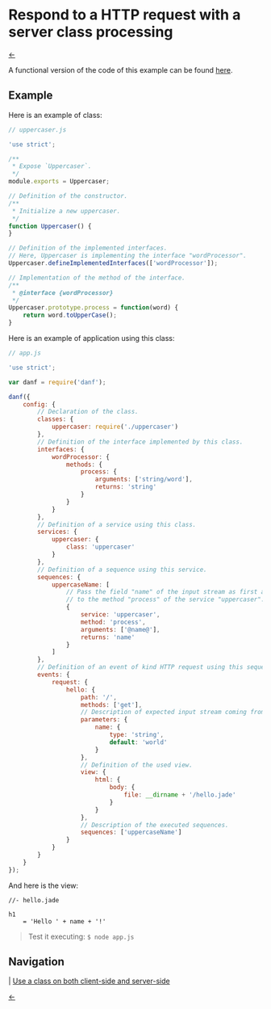 Respond to a HTTP request with a server class processing
========================================================

[←](index.md)

A functional version of the code of this example can be found [here](../../test/functional/example/simple).

Example
-------

Here is an example of class:

```javascript
// uppercaser.js

'use strict';

/**
 * Expose `Uppercaser`.
 */
module.exports = Uppercaser;

// Definition of the constructor.
/**
 * Initialize a new uppercaser.
 */
function Uppercaser() {
}

// Definition of the implemented interfaces.
// Here, Uppercaser is implementing the interface "wordProcessor".
Uppercaser.defineImplementedInterfaces(['wordProcessor']);

// Implementation of the method of the interface.
/**
 * @interface {wordProcessor}
 */
Uppercaser.prototype.process = function(word) {
    return word.toUpperCase();
}
```

Here is an example of application using this class:

```javascript
// app.js

'use strict';

var danf = require('danf');

danf({
    config: {
        // Declaration of the class.
        classes: {
            uppercaser: require('./uppercaser')
        },
        // Definition of the interface implemented by this class.
        interfaces: {
            wordProcessor: {
                methods: {
                    process: {
                        arguments: ['string/word'],
                        returns: 'string'
                    }
                }
            }
        },
        // Definition of a service using this class.
        services: {
            uppercaser: {
                class: 'uppercaser'
            }
        },
        // Definition of a sequence using this service.
        sequences: {
            uppercaseName: [
                // Pass the field "name" of the input stream as first argument
                // to the method "process" of the service "uppercaser".
                {
                    service: 'uppercaser',
                    method: 'process',
                    arguments: ['@name@'],
                    returns: 'name'
                }
            ]
        },
        // Definition of an event of kind HTTP request using this sequence.
        events: {
            request: {
                hello: {
                    path: '/',
                    methods: ['get'],
                    // Description of expected input stream coming from requests.
                    parameters: {
                        name: {
                            type: 'string',
                            default: 'world'
                        }
                    },
                    // Definition of the used view.
                    view: {
                        html: {
                            body: {
                                file: __dirname + '/hello.jade'
                            }
                        }
                    },
                    // Description of the executed sequences.
                    sequences: ['uppercaseName']
                }
            }
        }
    }
});
```

And here is the view:

```jade
//- hello.jade

h1
    = 'Hello ' + name + '!'
```

> Test it executing: `$ node app.js`

Navigation
----------

| [Use a class on both client-side and server-side](client-server-class.md)

[←](index.md)